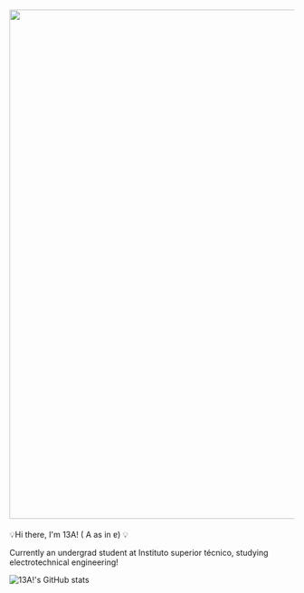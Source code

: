 <h1 align = "center"> <img src="https://github.com/FrolickingAsteroid/FrolickingAsteroid/blob/main/13A!.png" width="900px"> </h1>

💡Hi there, I'm 13A! ( A as in ɐ)  💡 

 Currently an undergrad student at Instituto superior técnico, studying electrotechnical engineering! 
  
 ![13A!'s GitHub stats](https://github-readme-stats.vercel.app/api?username=FrolickingAsteroid&count_private=true&show_icons=true&theme=radical)
 






